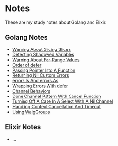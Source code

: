 # Notes

These are my study notes about Golang and Elixir.

## Golang Notes

- [Warning About Slicing Slices](notes/golang/warning-about-slicing-slices.md)
- [Detecting Shadowed Variables](notes/golang/detecting-shadowed-variables.md)
- [Warning About For-Range Values](notes/golang/warning-about-for-range-values.md)
- [Order of defer](notes/golang/order-of-defer.md)
- [Passing Pointer Into A Function](notes/golang/passing-pointer-into-a-function.md)
- [Returning Nil Custom Errors](notes/golang/returning-nil-custom-errors.md)
- [errors.Is And errors.As](notes/golang/errorsis-and-errorsas.md)
- [Wrapping Errors With defer](notes/golang/wrapping-errors-with-defer.md)
- [Channel Behaviors](notes/golang/channel-behaviors.md)
- [Done Channel Pattern With Cancel Function](notes/golang/done-channel-pattern-with-cancel-function.md)
- [Turning Off A Case In A Select With A Nil Channel](notes/golang/turning-off-a-case-in-a-select-with-a-nil-channel.md)
- [Handling Context Cancellation And Timeout](notes/golang/handling-context-cancellation-and-timeout.md)
- [Using WaigGroups](notes/golang/using-wait-groups.md)

## Elixir Notes

- ...